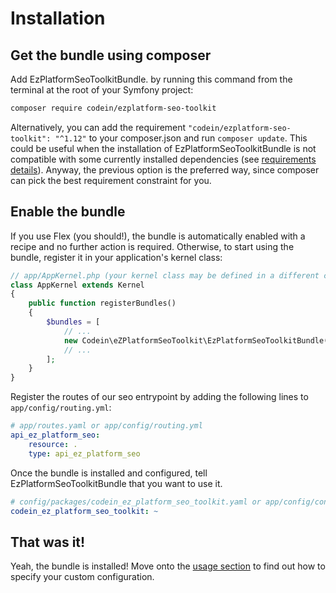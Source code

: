 Installation
============

## Get the bundle using composer

Add EzPlatformSeoToolkitBundle. by running this command from the terminal at the root of
your Symfony project:

```bash
composer require codein/ezplatform-seo-toolkit
```

Alternatively, you can add the requirement `"codein/ezplatform-seo-toolkit": "^1.12"` to your composer.json and run `composer update`.
This could be useful when the installation of EzPlatformSeoToolkitBundle is not compatible with some currently installed dependencies (see [requirements details][1]).
Anyway, the previous option is the preferred way, since composer can pick the best requirement constraint for you.

## Enable the bundle

If you use Flex (you should!), the bundle is automatically enabled with a recipe and no further action is required.
Otherwise, to start using the bundle, register it in your application's kernel class:

```php
// app/AppKernel.php (your kernel class may be defined in a different class/path)
class AppKernel extends Kernel
{
    public function registerBundles()
    {
        $bundles = [
            // ...
            new Codein\eZPlatformSeoToolkit\EzPlatformSeoToolkitBundle(),
            // ...
        ];
    }
}
```

Register the routes of our seo entrypoint by adding the following lines to ``app/config/routing.yml``:


```yaml
# app/routes.yaml or app/config/routing.yml
api_ez_platform_seo:
    resource: .
    type: api_ez_platform_seo
```

Once the bundle is installed and configured, tell
EzPlatformSeoToolkitBundle that you want to use it.

```yaml
# config/packages/codein_ez_platform_seo_toolkit.yaml or app/config/config.yml
codein_ez_platform_seo_toolkit: ~
```

## That was it!

Yeah, the bundle is installed! Move onto the [usage section](USAGE.md) to find out how
to specify your custom configuration.

[1]: docs/REQUIREMENTS.md
